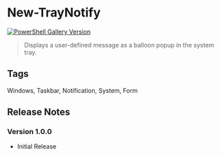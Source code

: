 # New-TrayNotify

[![PowerShell Gallery Version](https://img.shields.io/powershellgallery/v/=0092ff&label=PowerShell%20Gallery&logoColor=0092ff)](https://www.powershellgallery.com/packages/New-TrayNotify/1.0.0)

> Displays a user-defined message as a balloon popup in the system tray.

## Tags

Windows, Taskbar, Notification, System, Form

## Release Notes

### Version 1.0.0

- Initial Release

